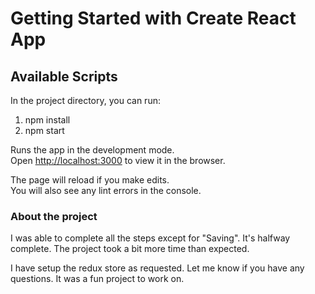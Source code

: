 # Getting Started with Create React App

## Available Scripts

In the project directory, you can run:

1. npm install
2. npm start

Runs the app in the development mode.\
Open [http://localhost:3000](http://localhost:3000) to view it in the browser.

The page will reload if you make edits.\
You will also see any lint errors in the console.

### About the project

I was able to complete all the steps except for "Saving".
It's halfway complete. The project took a bit more time than expected.

I have setup the redux store as requested.
Let me know if you have any questions.
It was a fun project to work on.
